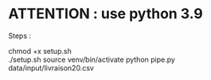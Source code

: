 # ATTENTION : use python 3.9

Steps : 

chmod +x setup.sh  
./setup.sh
source venv/bin/activate 
python pipe.py data/input/livraison20.csv  